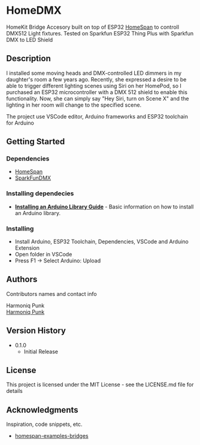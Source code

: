 # HomeDMX

HomeKit Bridge Accesory built on top of ESP32 [HomeSpan](https://github.com/HomeSpan/HomeSpan) to controll DMX512 Light fixtures. Tested on Sparkfun ESP32 Thing Plus with Sparkfun DMX to LED Shield

## Description

I installed some moving heads and DMX-controlled LED dimmers in my daughter's room a few years ago. Recently, she expressed a desire to be able to trigger different lighting scenes using Siri on her HomePod, so I purchased an ESP32 microcontroller with a DMX 512 shield to enable this functionality. Now, she can simply say "Hey Siri, turn on Scene X" and the lighting in her room will change to the specified scene.

The project use VSCode editor, Arduino frameworks and ESP32 toolchain for Arduino   

## Getting Started

### Dependencies

* [HomeSpan](https://github.com/HomeSpan/HomeSpan)
* [SparkFunDMX](https://github.com/sparkfun/SparkFunDMX)

### Installing dependecies

* **[Installing an Arduino Library Guide](https://learn.sparkfun.com/tutorials/installing-an-arduino-library)** - Basic information on how to install an Arduino library.

### Installing
* Install Arduino, ESP32 Toolchain, Dependencies, VSCode and Arduino Extension
* Open folder in VSCode
* Press F1 -> Select Arduino: Upload

## Authors

Contributors names and contact info

Harmoniq Punk  
[Harmoniq Punk](https://github.com/harmoniqpunk)

## Version History

* 0.1.0
    * Initial Release

## License

This project is licensed under the MIT License - see the LICENSE.md file for details

## Acknowledgments

Inspiration, code snippets, etc.
* [homespan-examples-bridges](https://github.com/HomeSpan/HomeSpan/blob/master/examples/08-Bridges/08-Bridges.ino)